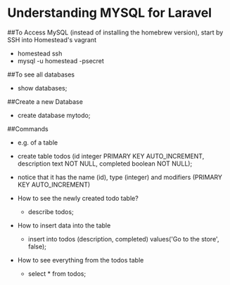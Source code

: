 # Understanding MYSQL for Laravel
##To Access MySQL (instead of installing the homebrew version), start by SSH into Homestead's vagrant
* homestead ssh
* mysql -u homestead -psecret

##To see all databases
* show databases;

##Create a new Database
* create database mytodo;

##Commands
* e.g. of a table
* create table todos (id integer PRIMARY KEY AUTO_INCREMENT, description text NOT NULL, completed boolean NOT NULL);
* notice that it has the name (id), type (integer) and modifiers (PRIMARY KEY AUTO_INCREMENT)

* How to see the newly created todo table?
	* describe todos;

* How to insert data into the table
	* insert into todos (description, completed) values('Go to the store', false);

* How to see everything from the todos table
	* select * from todos;